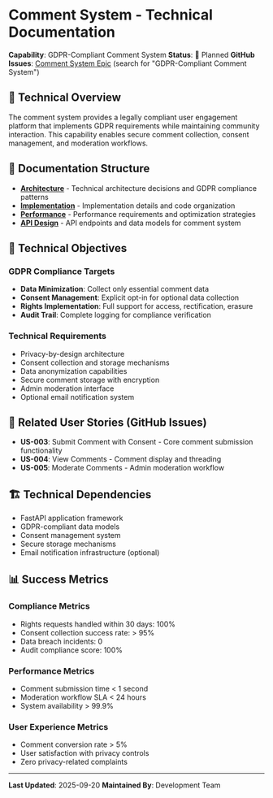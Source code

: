 # Comment System - Technical Documentation

**Capability**: GDPR-Compliant Comment System
**Status**: 📝 Planned
**GitHub Issues**: [Comment System Epic](../../../../issues) (search for "GDPR-Compliant Comment System")

## 🎯 Technical Overview

The comment system provides a legally compliant user engagement platform that implements GDPR requirements while maintaining community interaction. This capability enables secure comment collection, consent management, and moderation workflows.

## 📁 Documentation Structure

- [**Architecture**](architecture.md) - Technical architecture decisions and GDPR compliance patterns
- [**Implementation**](implementation.md) - Implementation details and code organization
- [**Performance**](performance.md) - Performance requirements and optimization strategies
- [**API Design**](api-design.md) - API endpoints and data models for comment system

## 🎯 Technical Objectives

### GDPR Compliance Targets
- **Data Minimization**: Collect only essential comment data
- **Consent Management**: Explicit opt-in for optional data collection
- **Rights Implementation**: Full support for access, rectification, erasure
- **Audit Trail**: Complete logging for compliance verification

### Technical Requirements
- Privacy-by-design architecture
- Consent collection and storage mechanisms
- Data anonymization capabilities
- Secure comment storage with encryption
- Admin moderation interface
- Optional email notification system

## 🔗 Related User Stories (GitHub Issues)

- **US-003**: Submit Comment with Consent - Core comment submission functionality
- **US-004**: View Comments - Comment display and threading
- **US-005**: Moderate Comments - Admin moderation workflow

## 🏗️ Technical Dependencies

- FastAPI application framework
- GDPR-compliant data models
- Consent management system
- Secure storage mechanisms
- Email notification infrastructure (optional)

## 📊 Success Metrics

### Compliance Metrics
- Rights requests handled within 30 days: 100%
- Consent collection success rate: > 95%
- Data breach incidents: 0
- Audit compliance score: 100%

### Performance Metrics
- Comment submission time < 1 second
- Moderation workflow SLA < 24 hours
- System availability > 99.9%

### User Experience Metrics
- Comment conversion rate > 5%
- User satisfaction with privacy controls
- Zero privacy-related complaints

---

**Last Updated**: 2025-09-20
**Maintained By**: Development Team
